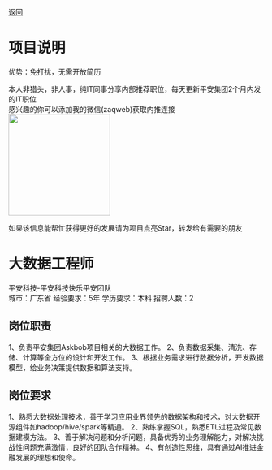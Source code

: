 [返回](../)

# 项目说明

优势：免打扰，无需开放简历

本人非猎头，非人事，纯IT同事分享内部推荐职位，每天更新平安集团2个月内发的IT职位  
感兴趣的你可以添加我的微信(zaqweb)获取内推连接  
<img src="https://github.com/zaqweb/PA-IT-JOBS/blob/master/WechatICode.jpeg"  height="200" width="200">

如果该信息能帮忙获得更好的发展请为项目点亮Star，转发给有需要的朋友

# 大数据工程师
平安科技-平安科技快乐平安团队  
城市：广东省 经验要求：5年 学历要求：本科  招聘人数：2

## 岗位职责
1、负责平安集团Askbob项目相关的大数据工作。
2、负责数据采集、清洗、存储、计算等全方位的设计和开发工作。
3、根据业务需求进行数据分析，开发数据模型，给业务决策提供数据和算法支持。

## 岗位要求
1、熟悉大数据处理技术，善于学习应用业界领先的数据架构和技术，对大数据开源组件如hadoop/hive/spark等精通。
2、熟练掌握SQL，熟悉ETL过程及常见数据建模方法。
3、善于解决问题和分析问题，具备优秀的业务理解能力，对解决挑战性问题充满激情，良好的团队合作精神。
4、有创造性思维，具有通过AI推进金融发展的理想和使命。




